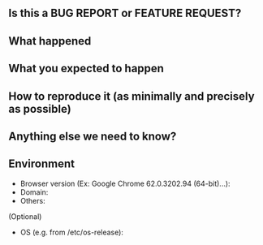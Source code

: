 <!-- This form is for bug reports and feature requests-->

## Is this a BUG REPORT or FEATURE REQUEST?

## What happened

<!--(Include screenshots when possible)-->

## What you expected to happen

## How to reproduce it (as minimally and precisely as possible)

## Anything else we need to know?

## Environment

- Browser version (Ex: Google Chrome 62.0.3202.94 (64-bit)...):
- Domain:
- Others:

(Optional)

- OS (e.g. from /etc/os-release):

